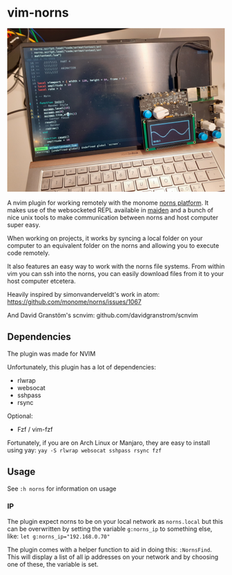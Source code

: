 # vim-norns
![norns in action](norns-in-action.jpg)

A nvim plugin for working remotely with the monome [norns platform](https://monome.org/docs/norns/). It makes use of the websocketed REPL available in [maiden](https://monome.org/docs/norns/maiden/) and a bunch of nice unix tools to make communication between norns and host computer super easy. 

When working on projects, it works by syncing a local folder on your computer to an equivalent folder on the norns and allowing you to execute code remotely.

It also features an easy way to work with the norns file systems. From within vim you can ssh into the norns, you can easily download files from it to your host computer etcetera.

Heavily inspired by  simonvanderveldt's work in atom:
https://github.com/monome/norns/issues/1067

And David Granstöm's scnvim:
github.com/davidgranstrom/scnvim

## Dependencies
The plugin was made for NVIM

Unfortunately, this plugin has a lot of dependencies:

- rlwrap
- websocat
- sshpass
- rsync

Optional:
- Fzf / vim-fzf

Fortunately, if you are on Arch Linux or Manjaro, they are easy to install using yay: 
`yay -S rlwrap websocat sshpass rsync fzf`

## Usage
See `:h norns` for information on usage

### IP
The plugin expect norns to be on your local network as `norns.local` but this can be overwritten by setting the variable `g:norns_ip` to something else, like: `let g:norns_ip="192.168.0.70"`

The plugin comes with a helper function to aid in doing this: `:NornsFind`. This will display a list of all ip addresses on your network and by choosing one of these, the variable is set.

